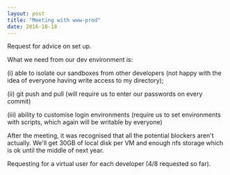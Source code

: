 ```yaml
---
layout: post
title: "Meeting with www-prod"
date: 2016-10-18
---
```


Request for advice on set up.

What we need from our dev environment is:

(i) able to isolate our sandboxes from other developers (not happy with the idea of everyone having write access to my directory);

(ii) git push and pull (will require us to enter our passwords on every commit)

(iii) ability to customise login environments (require us to set environments with scripts, which again will be writable by everyone)

After the meeting, it was recognised that all the potential blockers aren't actually.
We'll get 30GB of local disk per VM and enough nfs storage which is ok until the middle of next year. 

Requesting for a virtual user for each developer (4/8 requested so far).


